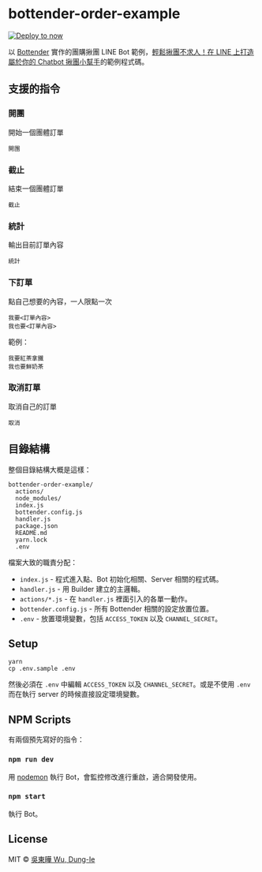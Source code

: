 # bottender-order-example

[![Deploy to now](https://deploy.now.sh/static/button.svg)](https://deploy.now.sh/?repo=https://github.com/tw0517tw/bottender-order-example&env=ACCESS_TOKEN&env=CHANNEL_SECRET)

以 [Bottender](https://github.com/Yoctol/bottender) 實作的團購揪團 LINE Bot 範例，[輕鬆揪團不求人！在 LINE 上打造屬於你的 Chatbot 揪團小幫手](https://blog.yoctol.com/bottender-line-order-example-4a3d33dc19f8)的範例程式碼。

## 支援的指令

### 開團

開始一個團體訂單

```
開團
```

### 截止

結束一個團體訂單

```
截止
```

### 統計

輸出目前訂單內容

```
統計
```

### 下訂單

點自己想要的內容，一人限點一次

```
我要<訂單內容>
我也要<訂單內容>
```

範例：

```
我要紅茶拿鐵
我也要鮮奶茶
```

### 取消訂單

取消自己的訂單

```
取消
```

## 目錄結構

整個目錄結構大概是這樣：

```
bottender-order-example/
  actions/
  node_modules/
  index.js
  bottender.config.js
  handler.js
  package.json
  README.md
  yarn.lock
  .env
```

檔案大致的職責分配：

* `index.js` - 程式進入點、Bot 初始化相關、Server 相關的程式碼。
* `handler.js` - 用 Builder 建立的主邏輯。
* `actions/*.js` - 在 `handler.js` 裡面引入的各單一動作。
* `bottender.config.js` - 所有 Bottender 相關的設定放置位置。
* `.env` - 放置環境變數，包括 `ACCESS_TOKEN` 以及 `CHANNEL_SECRET`。

## Setup

```
yarn
cp .env.sample .env
```

然後必須在 `.env` 中編輯 `ACCESS_TOKEN` 以及 `CHANNEL_SECRET`。或是不使用 `.env` 而在執行 server 的時候直接設定環境變數。

## NPM Scripts

有兩個預先寫好的指令：

### `npm run dev`

用 [nodemon](https://github.com/remy/nodemon) 執行 Bot，會監控修改進行重啟，適合開發使用。

### `npm start`

執行 Bot。

## License

MIT © [吳東曄 Wu, Dung-Ie](https://github.com/tw0517tw/bottender-order-example)
